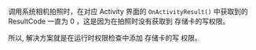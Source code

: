
调用系统相机拍照时，在对应 Activity 界面的 `OnActivityResult()` 中获取到的 ResultCode 一直为 0 ，这是因为在拍照时没有获取到 存储卡的写权限。

所以, 解决方案就是在运行时权限检查中添加 存储卡的写 权限。

